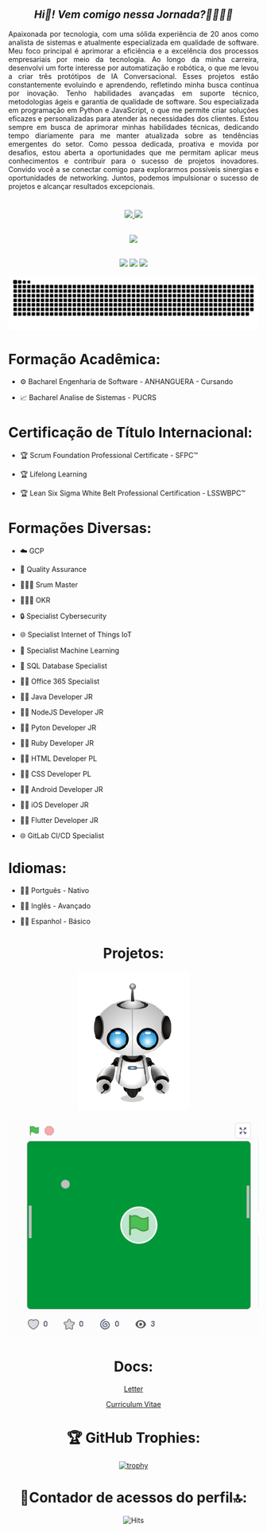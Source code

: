 <span align="center">


## *Hi🖖! Vem comigo nessa Jornada?👩‍🚀👩‍💻*

</span>

<span align="justify">
  
Apaixonada por tecnologia, com uma sólida experiência de 20 anos como analista de sistemas e atualmente especializada em qualidade de software. Meu foco principal é aprimorar a eficiência e a excelência dos processos empresariais por meio da tecnologia.
Ao longo da minha carreira, desenvolvi um forte interesse por automatização e robótica, o que me levou a criar três protótipos de IA Conversacional. Esses projetos estão constantemente evoluindo e aprendendo, refletindo minha busca contínua por inovação. Tenho habilidades avançadas em suporte técnico, metodologias ágeis e garantia de qualidade de software. Sou especializada em programação em Python e JavaScript, o que me permite criar soluções eficazes e personalizadas para atender às necessidades dos clientes.
Estou sempre em busca de aprimorar minhas habilidades técnicas, dedicando tempo diariamente para me manter atualizada sobre as tendências emergentes do setor. Como pessoa dedicada, proativa e movida por desafios, estou aberta a oportunidades que me permitam aplicar meus conhecimentos e contribuir para o sucesso de projetos inovadores.
Convido você a se conectar comigo para explorarmos possíveis sinergias e oportunidades de networking. Juntos, podemos impulsionar o sucesso de projetos e alcançar resultados excepcionais.
  
</span>

#
<span align="center">
<div align="center">
  <a href="https://github.com/fefitti">
    <img height="200em" src="https://github-readme-stats.vercel.app/api?username=fefitti&theme=dracula" />
  </a>
  <img height="200em" src="https://github-readme-stats.vercel.app/api/top-langs/?username=fefitti&theme=dracula" />
</div>
<div style="display: inline_block"><br>
<p align="center">
  <a href="https://skillicons.dev">
    <img src="https://skillicons.dev/icons?i=androidstudio,ansible,arduino,ai,aws,azure,bash,bots,c,cs,cpp,css,dart,discord,django,docker,dotnet,dynamodb,eclipse,figma,firebase,flutter,gcp,git,github,gitlab,gherkin,gtk,haxe,html,java,js,jenkins,jest,jquery,latex,linkedin,linux,kubernetes,matlab,maven,mysql,nodejs,php,postman,powershell,postgres,py,pytorch,r,raspberrypi,react,redux,ruby,stackoverflow,sass,spring,sqlite,selenium,tensorflow,ts,unity,v,vue,visualstudio,vscode,wordpress,xd" />
  </a>
</p>          
</div>
  
  ##
 
<div> 
  <a href = "mailto:fefitti@gmail.com"><img src="https://img.shields.io/badge/-Gmail-%23333?style=for-the-badge&logo=gmail&logoColor=white" target="_blank"></a>
   <a href="https://wa.me/5548991303190" target="_blank"><img src="https://img.shields.io/badge/WhatsApp-25D366?style=for-the-badge&logo=whatsapp&logoColor=white" target="_blank"></a>
    <a href="https://www.linkedin.com/in/fefitti/" target="_blank"><img src="https://img.shields.io/badge/-LinkedIn-%230077B5?style=for-the-badge&logo=linkedin&logoColor=white" target="_blank"></a> 
 
  ![Snake animation](https://raw.githubusercontent.com/Platane/snk/output/github-contribution-grid-snake.svg)
 
</div>
  
  </span>
  

  
<span align="justify">
 
# Formação Acadêmica:

- ⚙️ Bacharel Engenharia de Software - ANHANGUERA - Cursando

- 📈 Bacharel Analise de Sistemas - PUCRS 


# Certificação de Título Internacional: 

- 🏆 Scrum Foundation Professional Certificate - SFPC™

- 🏆 Lifelong Learning

- 🏆 Lean Six Sigma White Belt Professional Certification - LSSWBPC™

 

# Formações Diversas:

-  ☁️  GCP

-  🐞  Quality Assurance 

-  👩🏻‍💼 Srum Master 

-  👩🏻‍💼 OKR

- 🔒  Specialist Cybersecurity 

- 🌐  Specialist Internet of Things IoT

- 🤖  Specialist Machine Learning 

-  🚀  SQL Database Specialist 

-  👩‍🚀 Office 365 Specialist

- 👩‍💻  Java Developer JR

- 👩‍💻 NodeJS Developer JR

- 👩‍💻 Pyton Developer JR

- 👩‍💻 Ruby Developer JR

- 👩‍💻 HTML Developer PL

- 👩‍💻 CSS Developer PL

- 👩‍💻 Android Developer JR

- 👩‍💻 iOS Developer JR

- 👩‍💻 Flutter Developer JR

- 🌐  GitLab CI/CD Specialist

# Idiomas:

 -  👩‍🏫  Portguês - Nativo

 -  👩‍🏫  Inglês - Avançado 
 
 -  👩‍🏫  Espanhol - Básico
<span align="center">

# Projetos:
<span align="center">
  
[![undefined](https://github.com/fefitti/fefitti/blob/main/babybot.png "undefined")](https://sites.google.com/view/botbrisado/home "undefined")

[![undefined](https://github.com/fefitti/fefitti/blob/main/jogo%20pingpong.png "undefined")](https://scratch.mit.edu/projects/764589891 "undefined")

# Docs:
[Letter](https://github.com/fefitti/fefitti/blob/main/Carta.pdf "Letter")

[Curriculum Vitae](https://github.com/fefitti/fefitti/blob/main/cvffs03_2025.pdf "Curriculum Vitae")
</span>

<span align="center">

# 🏆 GitHub Trophies:
[![trophy](https://github-profile-trophy.vercel.app/?username=fefitti&theme=onedark)](https://github.com/fefitti/github-profile-trophy)
</span>

# 🎯Contador de acessos do perfil🔝:
![Hits](https://img.shields.io/github/watchers/fefitti/fefitti?style=social)
</span>

